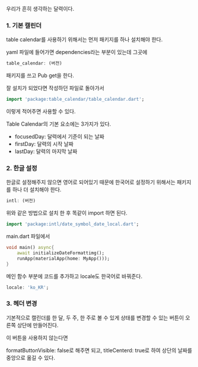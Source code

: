 우리가 흔히 생각하는 달력이다. 

### 1. 기본 캘린더

table calendar를 사용하기 위해서는 먼저 패키지를 하나 설치해야 한다. 

yaml 파일에 들어가면 dependencies라는 부분이 있는데 그곳에

```dart
table_calendar: (버전)
```

패키지를 쓰고 Pub get을 한다. 

잘 설치가 되었다면 작성하던 파일로 돌아가서

```dart
import 'package:table_calendar/table_calendar.dart';
```

이렇게 적어주면 사용할 수 있다. 

Table Calendar의 기본 요소에는 3가지가 있다. 

- focusedDay: 달력에서 기준이 되는 날짜
- firstDay: 달력의 시작 날짜
- lastDay: 달력의 마지막 날짜

### 2. 한글 설정

한글로 설정해주지 않으면 영어로 되어있기 때문에 한국어로 설정하기 위해서는 패키지를 하나 더 설치해야 한다. 

```dart
intl: (버전)
```

위와 같은 방법으로 설치 한 후 똑같이 import 하면 된다.

```dart
import 'package:intl/date_symbol_date_local.dart';
```

main.dart 파일에서

```dart
void main() async{
	await initializeDateFormattimg();
	runApp(materialApp(home: MyApp()));
}
```

메인 함수 부분에 코드를 추가하고 locale도 한국어로 바꿔준다. 

```dart
locale: 'ko_KR';
```

### 3. 헤더 변경

기본적으로 캘린더를 한 달, 두 주, 한 주로 볼 수 있게 상태를 변경할 수 있는 버튼이 오른쪽 상단에 만들어진다. 

이 버튼을 사용하지 않는다면

formatButtonVisible: false로 해주면 되고, titleCenterd: true로 하여 상단의 날짜를 중앙으로 옮길 수 있다.

